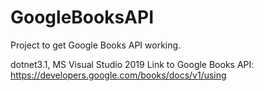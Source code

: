 # GoogleBooksAPI

Project to get Google Books API working.

dotnet3.1, MS Visual Studio 2019
Link to Google Books API: https://developers.google.com/books/docs/v1/using

